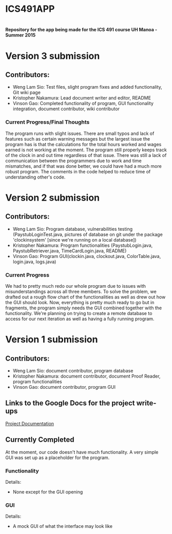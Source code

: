 # ICS491APP

<head>
<h1></h1>
<h4>Repository for the app being made for the ICS 491 course UH Manoa - Summer 2015</h4>
</head>



<body>
<h1>Version 3 submission</h1>
<h2>Contributors:</h2> 
<ul>
  <li>Weng Lam Sio: Test files, slight program fixes and added functionality, Git wiki page</li>
  <li>Kristopher Nakamura: Lead document writer and editor, README</li>
  <li>Vinson Gao: Completed functionality of program, GUI functionality integration, document contributor, wiki contributor</li>
</ul>

<h3>Current Progress/Final Thoughts</h3>
  <p>
    The program runs with slight issues.  There are small typos and lack of features such as certain warning messages but the largest issue the program has is that the calculations for the total hours worked and wages earned is not working at the moment.  The program still properly keeps track of the clock in and out time regardless of that issue.  There was still a lack of communication between the programmers due to work and time mismatches, and if that was done better, we could have had a much more robust program.  The comments in the code helped to reduce time of understanding other's code.
  </p>
  
  
<h1>Version 2 submission</h1>
<h2>Contributors:</h2> 
<ul>
  <li>Weng Lam Sio: Program database, vulnerabilities testing (PaystubLoginTest.java, pictures of database on git under the package 'clockinsystem' [since we're running on a local database])</li>
  <li>Kristopher Nakamura: Program functionalities (PaystubLogin.java, PaystubRetriever.java, TimeCardLogin.java, README)</li>
  <li>Vinson Gao: Program GUI(clockin.java, clockout.java, ColorTable.java, login.java, logs.java)</li>
</ul>

<h3>Current Progress</h3>
  <p>
    We had to pretty much redo our whole program due to issues with misunderstandings across all three members.  To solve the problem, we drafted out a rough flow chart of the functionalities as well as drew out how the GUI should look.  Now, everything is pretty much ready to go but in fragments, the program simply needs the GUI combined together with the functionality.  We're planning on trying to create a remote database to access for our next iteration as well as having a fully running program.
  </p>


<h1>Version 1 submission</h1>
<h2>Contributors:</h2> 
<ul>
  <li>Weng Lam Sio: document contributor, program database</li>
  <li>Kristopher Nakamura: document contributor, document Proof Reader, program functionalities</li>
  <li>Vinson Gao: document contributor, program GUI</li>
</ul>

<h2>Links to the Google Docs for the project write-ups</h2>
<p><a href="https://docs.google.com/document/d/1jK82QykJEKOXUO_ZzF_b3scxltRDfkjXmqocNDCn8gs/edit?usp=sharing">Project Documentation</a>
  
<h2>Currently Completed</h2>
At the moment, our code doesn't have much functionality.  A very simple GUI was set up as a placeholder for the program.

<h3>Functionality</h3>
Details:
 <ul>
  <li>None except for the GUI opening</li>
 </ul>
 
<h3>GUI</h3>
Details:
  <ul>
    <li>A mock GUI of what the interface may look like</li>
  </ul>

</body>
